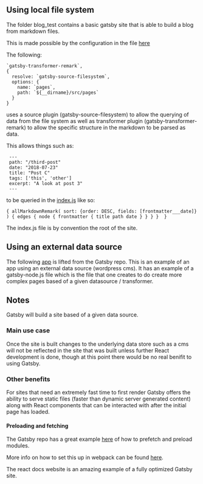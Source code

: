 ## Using local file system
The folder blog_test contains a basic gatsby site that is able to build a blog from markdown files.

This is made possible by the configuration in the file [here](./blog_test/gatsby-config.js)

The following:

    `gatsby-transformer-remark`,
    {
      resolve: `gatsby-source-filesystem`,
      options: {
        name: `pages`,
        path: `${__dirname}/src/pages`
      }
    }

uses a source plugin (gatsby-source-filesystem) to allow the querying of data from the file system as well as transformer plugin (gatsby-transformer-remark) to allow the specific structure in the markdown to be parsed as data.

This allows things such as:

   
     ---
     path: "/third-post"
     date: "2018-07-23"
     title: "Post C"
     tags: ['this', 'other']
     excerpt: "A look at post 3"
     ---

to be queried in the [index.js](./blog_post/pages/index.js) like so:

`
{
    allMarkdownRemark(
      sort: {order: DESC, fields: [frontmatter___date]}
    ) {
      edges {
        node {
          frontmatter {
            title
            path
            date
          }
        }
      }
    } 
  }
`

The index.js file is by convention the root of the site.

## Using an external data source

The following [app](./using-wordpress) is lifted from the Gatsby repo.  This is an example of an app using an external data source (wordpress cms).  It has an example of a gatsby-node.js file which is the file that one creates to do create more complex pages based of a given datasource / transformer.

## Notes
Gatsby will build a site based of a given data source.

### Main use case
Once the site is built changes to the underlying data store such as a cms will not be reflected in the site that was built unless further React development is done, though at this point there would be no real benifit to using Gatsby.

### Other benefits
For sites that need an extremely fast time to first render Gatsby offers the ability to serve static files (faster than dynamic server generated content) along with React components that can be interacted with after the initial page has loaded.

#### Preloading and fetching
The Gatsby repo has a great example [here](https://github.com/gatsbyjs/gatsby/tree/master/examples/using-prefetching-preloading-modules) of how to prefetch and preload modules.

More info on how to set this up in webpack can be found [here](https://webpack.js.org/guides/code-splitting/#prefetchingpreloading-modules).

The react docs website is an amazing example of a fully optimized Gatsby site.